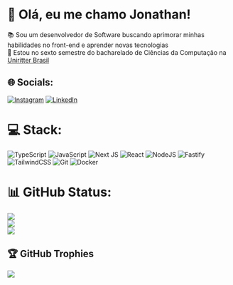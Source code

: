 


# 💫 Olá, eu me chamo Jonathan!
📚 Sou um desenvolvedor de Software buscando aprimorar minhas habilidades no front-end e aprender novas tecnologias <br>
🏫 Estou no sexto semestre do bacharelado de Ciências da Computação na  [Uniritter Brasil](https://www.uniritter.edu.br/)<br>
<!-- 🚀 Alguns de meus projetos atuais - [**Portfólio**](http://github.com/JonathanMotta44) -->


## 🌐 Socials:
[![Instagram](https://img.shields.io/badge/Instagram-%23E4405F.svg?style=for-the-badge&logo=Instagram&logoColor=white)](https://instagram.com/jonathan.motta44) 
[![LinkedIn](https://img.shields.io/badge/linkedin-%230077B5.svg?style=for-the-badge&logo=linkedin&logoColor=white)](https://linkedin.com/in/JonathanMotta4)
# 💻 Stack:
![TypeScript](https://img.shields.io/badge/typescript-%23007ACC.svg?style=for-the-badge&logo=typescript&logoColor=white)
![JavaScript](https://img.shields.io/badge/javascript-%23323330.svg?style=for-the-badge&logo=javascript&logoColor=%23F7DF1E)
![Next JS](https://img.shields.io/badge/Next-black?style=for-the-badge&logo=next.js&logoColor=white)
![React](https://img.shields.io/badge/react-%2320232a.svg?style=for-the-badge&logo=react&logoColor=%2361DAFB)
![NodeJS](https://img.shields.io/badge/node.js-6DA55F?style=for-the-badge&logo=node.js&logoColor=white) 
![Fastify](https://img.shields.io/badge/fastify-%23000000.svg?style=for-the-badge&logo=fastify&logoColor=white) 
![TailwindCSS](https://img.shields.io/badge/tailwindcss-%2338B2AC.svg?style=for-the-badge&logo=tailwind-css&logoColor=white) 
![Git](https://img.shields.io/badge/git-%23F05033.svg?style=for-the-badge&logo=git&logoColor=white) 
![Docker](https://img.shields.io/badge/docker-%230db7ed.svg?style=for-the-badge&logo=docker&logoColor=white) 

# 📊 GitHub Status:
![](https://github-readme-stats.vercel.app/api?username=JonathanMotta4&theme=rose_pine&hide_border=false&include_all_commits=true&count_private=true)<br/>
![](https://github-readme-streak-stats.herokuapp.com/?user=JonathanMotta4&theme=rose_pine&hide_border=false)<br/>
![](https://github-readme-stats.vercel.app/api/top-langs/?username=JonathanMotta4&theme=rose_pine&hide_border=false&include_all_commits=true&count_private=true&layout=compact)

## 🏆 GitHub Trophies
![](https://github-profile-trophy.vercel.app/?username=JonathanMotta4&theme=rose_pine&no-frame=true&no-bg=true&margin-w=4)

